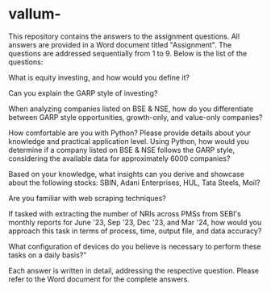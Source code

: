 # vallum-
This repository contains the answers to the assignment questions. All answers are provided in a Word document titled "Assignment". The questions are addressed sequentially from 1 to 9. Below is the list of the questions:


What is equity investing, and how would you define it?

Can you explain the GARP style of investing?

When analyzing companies listed on BSE & NSE, how do you differentiate between GARP style opportunities, growth-only, and value-only companies?

How comfortable are you with Python? Please provide details about your knowledge and practical application level.
Using Python, how would you determine if a company listed on BSE & NSE follows the GARP style, considering the available data for approximately 6000 companies?

Based on your knowledge, what insights can you derive and showcase about the following stocks: SBIN, Adani Enterprises, HUL, Tata Steels, Moil?

Are you familiar with web scraping techniques?

If tasked with extracting the number of NRIs across PMSs from SEBI's monthly reports for June '23, Sep '23, Dec '23, and Mar '24, how would you approach this task in terms of process, time, output file, and data accuracy?

 What configuration of devices do you believe is necessary to perform these tasks on a daily basis?"


Each answer is written in detail, addressing the respective question. Please refer to the Word document for the complete answers.
